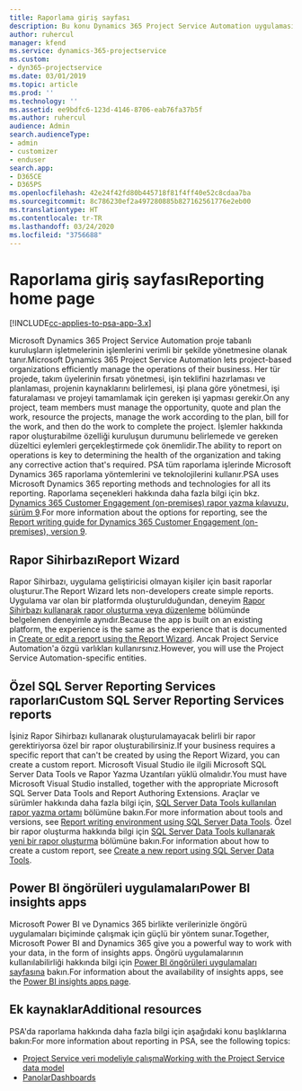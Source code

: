 ```yaml
---
title: Raporlama giriş sayfası
description: Bu konu Dynamics 365 Project Service Automation uygulamasında raporlama hakkında bilgi sağlar.
author: ruhercul
manager: kfend
ms.service: dynamics-365-projectservice
ms.custom:
- dyn365-projectservice
ms.date: 03/01/2019
ms.topic: article
ms.prod: ''
ms.technology: ''
ms.assetid: ee9bdfc6-123d-4146-8706-eab76fa37b5f
ms.author: ruhercul
audience: Admin
search.audienceType:
- admin
- customizer
- enduser
search.app:
- D365CE
- D365PS
ms.openlocfilehash: 42e24f42fd80b445718f81f4ff40e52c8cdaa7ba
ms.sourcegitcommit: 8c786230ef2a497280885b827162561776e2eb00
ms.translationtype: HT
ms.contentlocale: tr-TR
ms.lasthandoff: 03/24/2020
ms.locfileid: "3756688"
---
```

# <a name="reporting-home-page"></a><span data-ttu-id="27165-103">Raporlama giriş sayfası</span><span class="sxs-lookup"><span data-stu-id="27165-103">Reporting home page</span></span>

[!INCLUDE[cc-applies-to-psa-app-3.x](../includes/cc-applies-to-psa-app-3x.md)]

<span data-ttu-id="27165-104">Microsoft Dynamics 365 Project Service Automation proje tabanlı kuruluşların işletmelerinin işlemlerini verimli bir şekilde yönetmesine olanak tanır.</span><span class="sxs-lookup"><span data-stu-id="27165-104">Microsoft Dynamics 365 Project Service Automation lets project-based organizations efficiently manage the operations of their business.</span></span> <span data-ttu-id="27165-105">Her tür projede, takım üyelerinin fırsatı yönetmesi, işin teklifini hazırlaması ve planlaması, projenin kaynaklarını belirlemesi, işi plana göre yönetmesi, işi faturalaması ve projeyi tamamlamak için gereken işi yapması gerekir.</span><span class="sxs-lookup"><span data-stu-id="27165-105">On any project, team members must manage the opportunity, quote and plan the work, resource the projects, manage the work according to the plan, bill for the work, and then do the work to complete the project.</span></span> <span data-ttu-id="27165-106">İşlemler hakkında rapor oluşturabilme özelliği kuruluşun durumunu belirlemede ve gereken düzeltici eylemleri gerçekleştirmede çok önemlidir.</span><span class="sxs-lookup"><span data-stu-id="27165-106">The ability to report on operations is key to determining the health of the organization and taking any corrective action that's required.</span></span> <span data-ttu-id="27165-107">PSA tüm raporlama işlerinde Microsoft Dynamics 365 raporlama yöntemlerini ve teknolojilerini kullanır.</span><span class="sxs-lookup"><span data-stu-id="27165-107">PSA uses Microsoft Dynamics 365 reporting methods and technologies for all its reporting.</span></span> <span data-ttu-id="27165-108">Raporlama seçenekleri hakkında daha fazla bilgi için bkz. [Dynamics 365 Customer Engagement (on-premises) rapor yazma kılavuzu, sürüm 9](../analytics/reporting-analytics-with-dynamics-365.md).</span><span class="sxs-lookup"><span data-stu-id="27165-108">For more information about the options for reporting, see the [Report writing guide for Dynamics 365 Customer Engagement (on-premises), version 9](../analytics/reporting-analytics-with-dynamics-365.md).</span></span>

## <a name="report-wizard"></a><span data-ttu-id="27165-109">Rapor Sihirbazı</span><span class="sxs-lookup"><span data-stu-id="27165-109">Report Wizard</span></span>

<span data-ttu-id="27165-110">Rapor Sihirbazı, uygulama geliştiricisi olmayan kişiler için basit raporlar oluşturur.</span><span class="sxs-lookup"><span data-stu-id="27165-110">The Report Wizard lets non-developers create simple reports.</span></span> <span data-ttu-id="27165-111">Uygulama var olan bir platformda oluşturulduğundan, deneyim [Rapor Sihirbazı kullanarak rapor oluşturma veya düzenleme](../basics/create-edit-copy-report-wizard.md) bölümünde belgelenen deneyimle aynıdır.</span><span class="sxs-lookup"><span data-stu-id="27165-111">Because the app is built on an existing platform, the experience is the same as the experience that is documented in [Create or edit a report using the Report Wizard](../basics/create-edit-copy-report-wizard.md).</span></span> <span data-ttu-id="27165-112">Ancak Project Service Automation'a özgü varlıkları kullanırsınız.</span><span class="sxs-lookup"><span data-stu-id="27165-112">However, you will use the Project Service Automation-specific entities.</span></span>

## <a name="custom-sql-server-reporting-services-reports"></a><span data-ttu-id="27165-113">Özel SQL Server Reporting Services raporları</span><span class="sxs-lookup"><span data-stu-id="27165-113">Custom SQL Server Reporting Services reports</span></span>

<span data-ttu-id="27165-114">İşiniz Rapor Sihirbazı kullanarak oluşturulamayacak belirli bir rapor gerektiriyorsa özel bir rapor oluşturabilirsiniz.</span><span class="sxs-lookup"><span data-stu-id="27165-114">If your business requires a specific report that can't be created by using the Report Wizard, you can create a custom report.</span></span> <span data-ttu-id="27165-115">Microsoft Visual Studio ile ilgili Microsoft SQL Server Data Tools ve Rapor Yazma Uzantıları yüklü olmalıdır.</span><span class="sxs-lookup"><span data-stu-id="27165-115">You must have Microsoft Visual Studio installed, together with the appropriate Microsoft SQL Server Data Tools and Report Authoring Extensions.</span></span> <span data-ttu-id="27165-116">Araçlar ve sürümler hakkında daha fazla bilgi için, [SQL Server Data Tools kullanılan rapor yazma ortamı](../analytics/report-writing-environment-using-sql-server-data-tools.md) bölümüne bakın.</span><span class="sxs-lookup"><span data-stu-id="27165-116">For more information about tools and versions, see [Report writing environment using SQL Server Data Tools](../analytics/report-writing-environment-using-sql-server-data-tools.md).</span></span> <span data-ttu-id="27165-117">Özel bir rapor oluşturma hakkında bilgi için [SQL Server Data Tools kullanarak yeni bir rapor oluşturma](../analytics/create-a-new-report-using-sql-server-data-tools.md) bölümüne bakın.</span><span class="sxs-lookup"><span data-stu-id="27165-117">For information about how to create a custom report, see [Create a new report using SQL Server Data Tools](../analytics/create-a-new-report-using-sql-server-data-tools.md).</span></span>

## <a name="power-bi-insights-apps"></a><span data-ttu-id="27165-118">Power BI öngörüleri uygulamaları</span><span class="sxs-lookup"><span data-stu-id="27165-118">Power BI insights apps</span></span>

<span data-ttu-id="27165-119">Microsoft Power BI ve Dynamics 365 birlikte verilerinizle öngörü uygulamaları biçiminde çalışmak için güçlü bir yöntem sunar.</span><span class="sxs-lookup"><span data-stu-id="27165-119">Together, Microsoft Power BI and Dynamics 365 give you a powerful way to work with your data, in the form of insights apps.</span></span> <span data-ttu-id="27165-120">Öngörü uygulamalarının kullanılabilirliği hakkında bilgi için [Power BI öngörüleri uygulamaları sayfasına](https://powerbi.microsoft.com/power-bi-insights-apps/) bakın.</span><span class="sxs-lookup"><span data-stu-id="27165-120">For information about the availability of insights apps, see the [Power BI insights apps page](https://powerbi.microsoft.com/power-bi-insights-apps/).</span></span>


## <a name="additional-resources"></a><span data-ttu-id="27165-121">Ek kaynaklar</span><span class="sxs-lookup"><span data-stu-id="27165-121">Additional resources</span></span>
<span data-ttu-id="27165-122">PSA'da raporlama hakkında daha fazla bilgi için aşağıdaki konu başlıklarına bakın:</span><span class="sxs-lookup"><span data-stu-id="27165-122">For more information about reporting in PSA, see the following topics:</span></span>

- [<span data-ttu-id="27165-123">Project Service veri modeliyle çalışma</span><span class="sxs-lookup"><span data-stu-id="27165-123">Working with the Project Service data model</span></span>](reports-working-project-service-data-model.md)
- [<span data-ttu-id="27165-124">Panolar</span><span class="sxs-lookup"><span data-stu-id="27165-124">Dashboards</span></span>](reports-dashboards.md)


